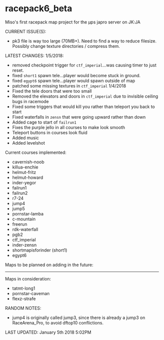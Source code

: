 # racepack6_beta

Miso's first racepack map project for the µps japro server on JK:JA


CURRENT ISSUE(S):
* pk3 file is way too large (70MB+). Need to find a way to reduce filesize. Possibly change texture directories / compress them.

LATEST CHANGES:
1/5/2018:
* removed checkpoint trigger for `ctf_imperial`...was causing timer to just reset.
* fixed `short1` spawn tele...player would become stuck in ground.
* fixed `egypt6` spawn tele...player would spawn outside of map
* patched some missing textures in `ctf_imperial`
1/4/2018
* Fixed the tele doors that were too small
* Removed the elevators and doors in `ctf_imperial` due to invisible ceiling bugs in racemode
* Fixed some triggers that would kill you rather than teleport you back to start
* Fixed waterfalls in `zensn` that were going upward rather than down
* Added cage to start of `failrun1`
* Fixes the purple jello in all courses to make look smooth
* Teleport buttons in courses look fluid
* Added music
* Added levelshot


Current courses implemented:
* cavernish-noob
* killua-enchie
* helmut-fritz
* helmut-howard
* inder-yegor
* failrun1
* failrun2
* r7-24
* jump4
* jump5
* pornstar-lamba
* c-mountain
* freerun
* rdk-waterfall
* pgb2
* ctf_imperial
* inder-zensn
* shortmapisforinder (short1)
* egypt6



Maps to be planned on adding in the future:

---

Maps in consideration:

* tatmt-long1
* pornstar-caveman
* flexz-strafe

RANDOM NOTES:
* jump4 is originally called jump3, since there is already a jump3 on RaceArena_Pro, to avoid dftop10 conflictions.


LAST UPDATED: January 5th 2018 5:02PM
